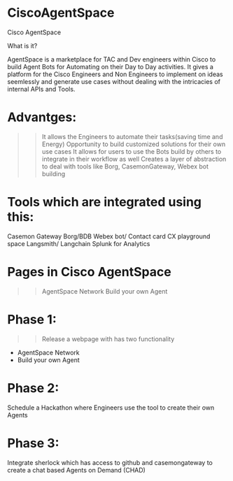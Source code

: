 # CiscoAgentSpace
Cisco AgentSpace

What is it?

AgentSpace is a marketplace for TAC and Dev engineers within Cisco to build Agent Bots for Automating on their Day to Day activities.
It gives a platform for the Cisco Engineers and Non Engineers to implement on ideas seemlessly and generate use cases without dealing with the intricacies of internal APIs and Tools.


Advantges:
===
>> It allows the Engineers to automate their tasks(saving time and Energy)
>> Opportunity to build customized solutions for their own use cases
>> It allows for users to use the Bots build by others to integrate in their workflow as well
>> Creates a layer of abstraction to deal with tools like Borg, CasemonGateway, Webex bot building

Tools which are integrated using this:
===

Casemon Gateway
Borg/BDB
Webex bot/ Contact card
CX playground space
Langsmith/ Langchain
Splunk for Analytics

Pages in Cisco AgentSpace
=====

>> AgentSpace Network
>> Build your own Agent


Phase 1:
===

>> Release a webpage with has two functionality

- AgentSpace Network
- Build your own Agent

Phase 2:
====
Schedule a Hackathon where Engineers use the tool to create their own Agents

Phase 3:
====
Integrate sherlock which has access to github and casemongateway to create a chat based Agents on Demand (CHAD)
